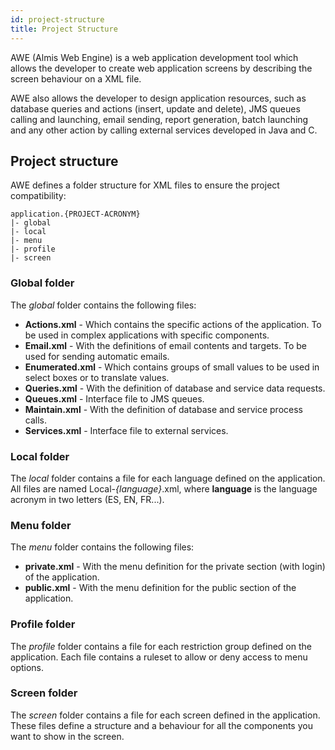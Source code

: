 ```yaml
---
id: project-structure
title: Project Structure
---
```


AWE (Almis Web Engine) is a web application development tool which allows the developer to create web application screens by describing the screen behaviour on a XML file.

AWE also allows the developer to design application resources, such as database queries and actions (insert, update and delete), JMS queues calling and launching, email sending, report generation, batch launching and any other action by calling external services developed in Java and C.

## Project structure

AWE defines a folder structure for XML files to ensure the project compatibility:

```
application.{PROJECT-ACRONYM}
|- global
|- local
|- menu
|- profile
|- screen
```

### Global folder

The *global* folder contains the following files:

* **Actions.xml** - Which contains the specific actions of the application. To be used in complex applications with specific components.
* **Email.xml** - With the definitions of email contents and targets. To be used for sending automatic emails.
* **Enumerated.xml** - Which contains groups of small values to be used in select boxes or to translate values.
* **Queries.xml** - With the definition of database and service data requests.
* **Queues.xml** - Interface file to JMS queues.
* **Maintain.xml** - With the definition of database and service process calls.
* **Services.xml** - Interface file to external services.

### Local folder

The *local* folder contains a file for each language defined on the application. All files are named Local-*{language}*.xml, where **language** is the language acronym in two letters (ES, EN, FR...).

### Menu folder

The *menu* folder contains the following files:

* **private.xml** - With the menu definition for the private section (with login) of the application.
* **public.xml** - With the menu definition for the public section of the application.

### Profile folder

The *profile* folder contains a file for each restriction group defined on the application. Each file contains a ruleset to allow or deny access to menu options.

### Screen folder

The *screen* folder contains a file for each screen defined in the application. These files define a structure and a behaviour for all the components you want to show in the screen.
